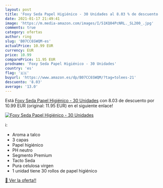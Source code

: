 ```yaml
---
layout: post
title: 'Foxy Seda Papel Higiénico - 30 Unidades al 8.03 % de descuento'
date: 2021-01-17 21:49:41
image: 'https://m.media-amazon.com/images/I/51KQ04PcNRL._SL200_.jpg'
comments: true
category: ofertas
author: ring
slug: 'B07CC6SWQM-es'
actualPrice: 10.99 EUR
currency: EUR
price: 10.99
comparePrice: 11.95 EUR
prodname: 'Foxy Seda Papel Higiénico - 30 Unidades'
country: 'es'
flag: '🇪🇸'
buyurl: 'https://www.amazon.es/dp/B07CC6SWQM/?tag=tolees-21'
descuento: '8.03'
average: '13.0'
---
```


Está [Foxy Seda Papel Higiénico - 30 Unidades](https://www.amazon.es/dp/B07CC6SWQM/?tag=tolees-21) con 8.03 de descuento por 10.99 EUR (original: 11.95 EUR) en el siguiente enlace!

[![Foxy Seda Papel Higiénico - 30 Unidades](https://m.media-amazon.com/images/I/51KQ04PcNRL._SL200_.jpg)](https://www.amazon.es/dp/B07CC6SWQM/?tag=tolees-21)

ℹ️:

- Aroma a talco
- 3 capas
- Papel higiénico
- PH neutro
- Segmento Premium
- Tacto Seda
- Pura celulosa virgen
- 1 unidad tiene 30 rollos de papel higiénico

[🛒 Ver la oferta!!](https://www.amazon.es/dp/B07CC6SWQM/?tag=tolees-21)
